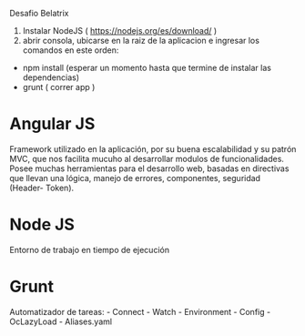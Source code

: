 Desafio Belatrix

1. Instalar NodeJS ( https://nodejs.org/es/download/ )
2. abrir consola, ubicarse en la raiz de la aplicacion e ingresar los comandos en este orden:
 - npm install (esperar un momento hasta que termine de instalar las dependencias)
 - grunt ( correr app )

# Angular JS

Framework utilizado en la aplicación, por su buena escalabilidad y su patrón MVC, que nos facilita mucuho al desarrollar modulos de funcionalidades. Posee muchas herramientas para el desarrollo web, basadas en directivas que llevan una lógica, manejo de errores, componentes, seguridad (Header- Token).

# Node JS

Entorno de trabajo en tiempo de ejecución


# Grunt

Automatizador de tareas:
							- Connect
							- Watch
							- Environment
							- Config
							- OcLazyLoad
							- Aliases.yaml

